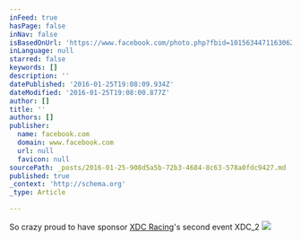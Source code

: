 ```yaml
---
inFeed: true
hasPage: false
inNav: false
isBasedOnUrl: 'https://www.facebook.com/photo.php?fbid=10156344711630627&set=pb.753625626.-2207520000.1453748776.&type=3&theater'
inLanguage: null
starred: false
keywords: []
description: ''
datePublished: '2016-01-25T19:08:09.934Z'
dateModified: '2016-01-25T19:08:00.877Z'
author: []
title: ''
authors: []
publisher:
  name: facebook.com
  domain: www.facebook.com
  url: null
  favicon: null
sourcePath: _posts/2016-01-25-908d5a5b-72b3-4684-8c63-578a0fdc9427.md
published: true
_context: 'http://schema.org'
_type: Article

---
```

So crazy proud to have sponsor [XDC Racing][0]'s second event XDC\_2
![](https://scontent-lga3-1.xx.fbcdn.net/hphotos-xfp1/t31.0-8/12492010_10156344711630627_83929672881923945_o.jpg)

[0]: http://xdcracing.com/